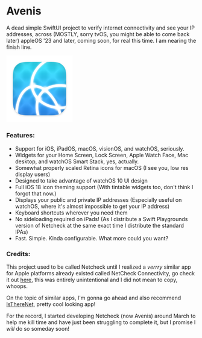 # Avenis
A dead simple SwiftUI project to verify internet connectivity and see your IP addresses, across (MOSTLY, sorry tvOS, you might be able to come back later) appleOS '23 and later, coming soon, for real this time. I am nearing the finish line.

<img src="https://github.com/forcequitOS/Avenis/blob/main/ncmacOSv2.png?raw=true" alt="The Avenis macOS app icon" width="35%">

### Features:
- Support for iOS, iPadOS, macOS, visionOS, and watchOS, seriously.
- Widgets for your Home Screen, Lock Screen, Apple Watch Face, Mac desktop, and watchOS Smart Stack, yes, actually.
- Somewhat properly scaled Retina icons for macOS (I see you, low res display users)
- Designed to take advantage of watchOS 10 UI design
- Full iOS 18 icon theming support (With tintable widgets too, don't think I forgot that now.)
- Displays your public and private IP addresses (Especially useful on watchOS, where it's almost impossible to get your IP address)
- Keyboard shortcuts wherever you need them
- No sideloading required on iPads! (As I distribute a Swift Playgrounds version of Netcheck at the same exact time I distribute the standard IPAs)
- Fast. Simple. Kinda configurable. What more could you want?

### Credits:

This project used to be called Netcheck until I realized a *verrry* similar app for Apple platforms already existed called NetCheck Connectivity, go check it out [here](https://apps.apple.com/us/app/netcheck-connectivity/id1570703771), this was entirely unintentional and I did not mean to copy, whoops.

On the topic of similar apps, I'm gonna go ahead and also recommend [IsThereNet](https://github.com/FuzzyIdeas/IsThereNet), pretty cool looking app!

For the record, I started developing Netcheck (now Avenis) around March to help me kill time and have just been struggling to complete it, but I promise I *will* do so someday soon!
